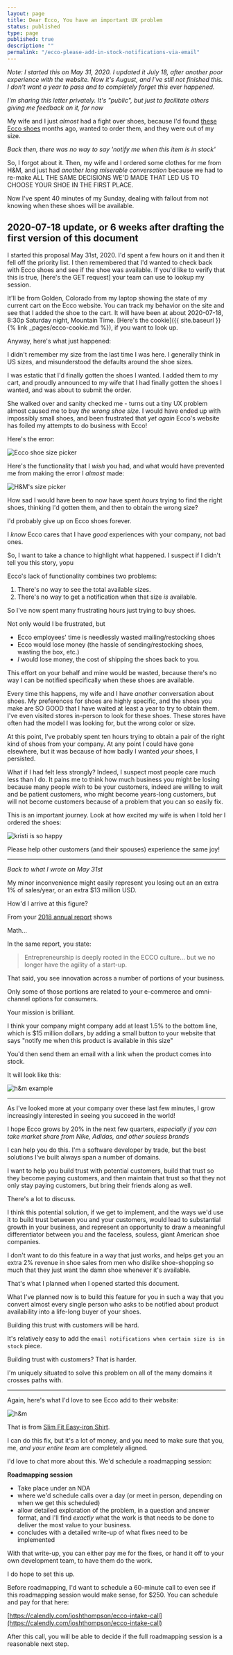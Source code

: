 ```yaml
---
layout: page
title: Dear Ecco, You have an important UX problem
status: published
type: page
published: true
description: ""
permalink: "/ecco-please-add-in-stock-notifications-via-email"
---
```


_Note: I started this on May 31, 2020. I updated it July 18, after another poor experience with the website. Now it's August, and I've still not finished this. I don't want a year to pass and to completely forget this ever happened._

_I'm sharing this letter privately. It's "public", but just to facilitate others giving me feedback on it, for now_


My wife and I just _almost_ had a fight over shoes, because I'd found [these Ecco shoes](https://us.ecco.com/ecco-collin-2.0-sneaker-536274.html?dwvar_536274_color=52664&dwvar_536274_size=39) months ago, wanted to order them, and they were out of my size. 

_Back then, there was no way to say 'notify me when this item is in stock'_

So, I forgot about it. Then, my wife and I ordered some clothes for me from H&M, and just had _another long miserable conversation_ because we had to re-make ALL THE SAME DECISIONS WE'D MADE THAT LED US TO CHOOSE YOUR SHOE IN THE FIRST PLACE.

Now I've spent 40 minutes of my Sunday, dealing with fallout from not knowing when these shoes will be available.

## 2020-07-18 update, or 6 weeks after drafting the first version of this document

I started this proposal May 31st, 2020. I'd spent a few hours on it and then it fell off the priority list. I then remembered that I'd wanted to check back with Ecco shoes and see if the shoe was available. If you'd like to verify that this is true, [here's the GET request] your team can use to lookup my session. 

It'll be from Golden, Colorado from my laptop showing the state of my current cart on the Ecco website. You can track my behavior on the site and see that I added the shoe to the cart. It will have been at about 2020-07-18, 8:30p Saturday night, Mountain Time. [Here's the cookie]({{ site.baseurl }}{% link _pages/ecco-cookie.md %}), if you want to look up.

Anyway, here's what just happened:

I didn't remember my size from the last time I was here. I generally think in US sizes, and misunderstood the defaults around the shoe sizes.

I was estatic that I'd finally gotten the shoes I wanted. I added them to my cart, and proudly announced to my wife that I had finally gotten the shoes I wanted, and was about to submit the order.

She walked over and sanity checked me - turns out a tiny UX problem almost caused me to buy _the wrong shoe size_. I would have ended up with impossibly small shoes, and been frustrated that _yet again_ Ecco's website has foiled my attempts to do business with Ecco! 

Here's the error:

![Ecco shoe size picker](/images/2020-07-18-ecco-size-chooser.jpg)

Here's the functionality that I _wish_ you had, and what would have prevented me from making the error I _almost_ made:

![H&M's size picker](/images/2020-07-18-ecco-hm-size-guide.jpg)

How sad I would have been to now have spent _hours_ trying to find the right shoes, thinking I'd gotten them, and then to obtain the wrong size?

I'd probably give up on Ecco shoes forever.

I _know_ Ecco cares that I have _good_ experiences with your company, not bad ones. 

So, I want to take a chance to highlight what happened. I suspect if I didn't tell you this story, yopu


Ecco's lack of functionality combines two problems:

1. There's no way to see the total available sizes. 
2. There's no way to get a notification when that size _is_ available.

So I've now spent many frustrating hours just trying to buy shoes. 

Not only would I be frustrated, but 
- Ecco employees' time is needlessly wasted mailing/restocking shoes
- Ecco would lose money (the hassle of sending/restocking shoes, wasting the box, etc.)
- _I_ would lose money, the cost of shipping the shoes back to you. 

This effort on your behalf and mine would be wasted, because there's no way I can be notified specifically when these shoes are available. 

Every time this happens, my wife and I have _another_ conversation about shoes. My preferences for shoes are highly specific, and the shoes you make are SO GOOD that I have waited at least a year to try to obtain them. I've even visited stores in-person to look for these shoes. These stores have often had the model I was looking for, but the wrong color or size. 

At this point, I've probably spent ten hours trying to obtain a pair of the right kind of shoes from your company. At any point I could have gone elsewhere, but it was because of how badly I wanted _your_ shoes, I persisted. 

What if I had felt less strongly? Indeed, I suspect most people care much less than I do. It pains me to think how much business you might be losing because many people _wish_ to be your customers, indeed are willing to wait and be patient customers, who might become years-long customers, but will not become customers because of a problem that you can so easily fix.

This is an important journey. Look at how excited my wife is when I told her I ordered the shoes:

![kristi is so happy](/images/2020-07-18-ecco-text-conversation-with-kristi.jpg)

Please help other customers (and their spouses) experience the same joy!

<!-- end 2020-07-18 update -->

---------------------------------

_Back to what I wrote on May 31st_

My minor inconvenience might easily represent you losing out an an extra 1% of sales/year, or an extra $13 million USD.
 
How'd I arrive at this figure?

From your [2018 annual report](http://media.ecco.com/GroupCommunication/ECCO-Annual-Report-2018/#/) shows 

Math...

In the same report, you state:

> Entrepreneurship is deeply rooted in the ECCO culture... but we no longer have the agility of a start-up. 

That said, you see innovation across a number of portions of your business. 

Only some of those portions are related to your e-commerce and omni-channel options for consumers.

Your mission is brilliant. 

I think your company might company add at least 1.5% to the bottom line, which is $15 million dollars, by adding a small button to your website that says "notify me when this product is available in this size"

You'd then send them an email with a link when the product comes into stock. 

It will look like this:

![h&m example](https://p64.f2.n0.cdn.getcloudapp.com/items/5zuXgmLx/Screen%20Recording%202020-05-31%20at%2007.48%20PM.gif?v=df86705d6cfb137e93fbdc3234b035fa)

------------------------------------


As I've looked more at your company over these last few minutes, I grow increasingly interested in seeing you succeed in the world! 

I hope Ecco grows by 20% in the next few quarters, _especially if you can take market share from Nike, Adidas, and other souless brands_

I can help you do this. I'm a software developer by trade, but the best solutions I've built always span a number of domains.

I want to help you build trust with potential customers, build that trust so they become paying customers, and then maintain that trust so that they not only stay paying customers, but bring their friends along as well.

There's a lot to discuss.  

I think this potential solution, if we get to implement, and the ways we'd use it to build trust between you and your customers, would lead to substantial growth in your business, and represent an opportunity to draw a meaningful differentiator between you and the faceless, souless, giant American shoe companies. 

I don't want to do this feature in a way that just works, and helps get you an extra 2% revenue in shoe sales from men who dislike shoe-shopping so much that they just want the damn shoe whenever it's available. 

That's what I planned when I opened started this document.

What I've planned now is to build this feature for you in such a way that you convert almost every single person who asks to be notified about product availability into a life-long buyer of your shoes.

Building this trust with customers will be hard. 

It's relatively easy to add the `email notifications when certain size is in stock` piece.

Building trust with customers? That is harder.

I'm uniquely situated to solve this problem on all of the many domains it crosses paths with. 

----------------------

Again, here's what I'd love to see Ecco add to their website:

![h&m](https://p64.f2.n0.cdn.getcloudapp.com/items/5zuXgmLx/Screen%20Recording%202020-05-31%20at%2007.48%20PM.gif?v=df86705d6cfb137e93fbdc3234b035fa)

That is from [Slim Fit Easy-iron Shirt](https://www2.hm.com/en_us/productpage.0781758003.html). 

I can do this fix, but it's a lot of money, and you need to make sure that you, me, _and your entire team_ are completely aligned.

I'd love to chat more about this. We'd schedule a roadmapping session:

**Roadmapping session**

- Take place under an NDA
- where we'd schedule calls over a day (or meet in person, depending on when we get this scheduled)
- allow detailed exploration of the problem, in a question and answer format, and I'll find _exactly_ what the work is that needs to be done to deliver the most value to your business. 
- concludes with a detailed write-up of what fixes need to be implemented

With that write-up, you can either pay me for the fixes, or hand it off to your own development team, to have them do the work. 

I do hope to set this up. 

Before roadmapping, I'd want to schedule a 60-minute call to even see if this roadmapping session would make sense, for $250. You can schedule and pay for that  here: 

[https://calendly.com/joshthompson/ecco-intake-call](https://calendly.com/joshthompson/ecco-intake-call)

After this call, you will be able to decide if the full roadmapping session is a reasonable next step.


